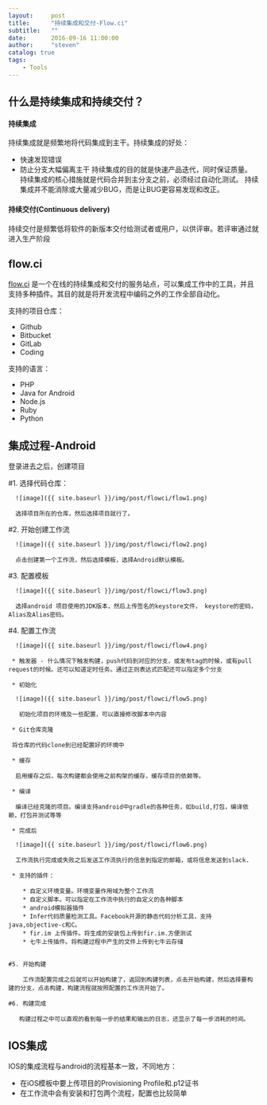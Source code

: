 ```yaml
---
layout:     post
title:      "持续集成和交付-Flow.ci"
subtitle:   ""
date:       2016-09-16 11:00:00
author:     "steven"
catalog: true
tags:
    - Tools
---
```


## 什么是持续集成和持续交付？

####  持续集成

持续集成就是频繁地将代码集成到主干。持续集成的好处：
   * 快速发现错误
   * 防止分支大幅偏离主干
持续集成的目的就是快速产品迭代，同时保证质量。
持续集成的核心措施就是代码合并到主分支之前，必须经过自动化测试。
持续集成并不能消除或大量减少BUG，而是让BUG更容易发现和改正。

#### 持续交付(Continuous delivery)

持续交付是频繁低将软件的新版本交付给测试者或用户，以供评审。若评审通过就进入生产阶段

## flow.ci
[flow.ci](http://flow.ci/) 是一个在线的持续集成和交付的服务站点，可以集成工作中的工具，并且支持多种插件。其目的就是将开发流程中编码之外的工作全部自动化。

支持的项目仓库：
   * Github
   * Bitbucket
   * GitLab
   * Coding

支持的语言：
   * PHP
   * Java for Android
   * Node.js
   * Ruby
   * Python

## 集成过程-Android

   登录进去之后，创建项目
   
   #1. 选择代码仓库：

      ![image]({{ site.baseurl }}/img/post/flowci/flow1.png)
      
      选择项目所在的仓库，然后选择项目就行了。

   #2. 开始创建工作流

      ![image]({{ site.baseurl }}/img/post/flowci/flow2.png)

      点击创建第一个工作流，然后选择模板，选择Android默认模板。

   #3. 配置模板

      ![image]({{ site.baseurl }}/img/post/flowci/flow3.png)

      选择android 项目使用的JDK版本，然后上传签名的keystore文件， keystore的密码，Alias及Alias密码。

   #4. 配置工作流

      ![image]({{ site.baseurl }}/img/post/flowci/flow4.png)

     * 触发器 - 什么情况下触发构建，push代码到对应的分支，或发布tag的时候，或有pull request的时候。还可以知道定时任务。通过正则表达式匹配还可以指定多个分支

     * 初始化

      ![image]({{ site.baseurl }}/img/post/flowci/flow5.png)

       初始化项目的环境及一些配置，可以直接修改脚本中内容

     * Git仓库克隆

     将仓库的代码clone到已经配置好的环境中

     * 缓存

      启用缓存之后，每次构建都会使用之前构架的缓存，缓存项目的依赖等。

     * 编译

      编译已经克隆的项目。编译支持android中gradle的各种任务，如build,打包，编译依赖，打包并测试等等
  
     * 完成后

      ![image]({{ site.baseurl }}/img/post/flowci/flow6.png) 

      工作流执行完成或失败之后发送工作流执行的信息到指定的邮箱，或将信息发送到slack.

     * 支持的插件：

        * 自定义环境变量。环境变量作用域为整个工作流
        * 自定义脚本。可以指定在工作流中执行的自定义的各种脚本
        * android模拟器插件
        * Infer代码质量检测工具。Facebook开源的静态代码分析工具，支持java,objective-c和C。
        * fir.im 上传插件。将生成的安装包上传到fir.im.方便测试
        * 七牛上传插件。将构建过程中产生的文件上传到七牛云存储
        
        
    #5. 开始构建

        工作流配置完成之后就可以开始构建了，返回到构建列表，点击开始构建，然后选择要构建的分支，点击构建，构建流程就按照配置的工作流开始了。

    #6. 构建完成

       构建过程之中可以直观的看到每一步的结果和输出的日志，还显示了每一步消耗的时间。

## IOS集成

   IOS的集成流程与android的流程基本一致，不同地方：

   * 在iOS模板中要上传项目的Provisioning Profile和.p12证书
   * 在工作流中会有安装和打包两个流程，配置也比较简单   
